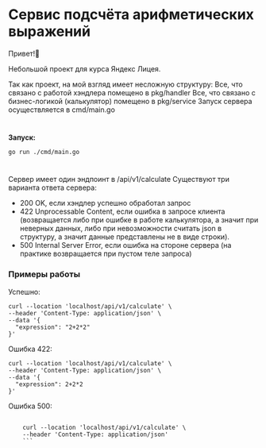 # Сервис подсчёта арифметических выражений
Привет!👋

Небольшой проект для курса Яндекс Лицея. 

Так как проект, на мой взгляд имеет несложную структуру:
Все, что связано с работой хэндлера помещено в pkg/handler
Все, что связано с бизнес-логикой (калькулятор) помещено в pkg/service
Запуск сервера осуществляется в cmd/main.go
#
**Запуск:**

    go run ./cmd/main.go

#

Сервер имеет один эндпоинт в /api/v1/calculate
Существуют три варианта ответа сервера:
 - 200 OK, если хэндлер успешно обработал запрос
 - 422 Unprocessable Content, если ошибка в запросе клиента (возвращается либо при ошибке в работе калькулятора, а значит при неверных данных, либо при невозможности считать json в структуру, а значит данные представлены не в виде строки).
 - 500 Internal Server Error, если ошибка на стороне сервера (на практике возвращается при пустом теле запроса)

### Примеры работы

Успешно:

    curl --location 'localhost/api/v1/calculate' \
    --header 'Content-Type: application/json' \
    --data '{
      "expression": "2+2*2"
    }'

Ошибка 422:
```
curl --location 'localhost/api/v1/calculate' \
--header 'Content-Type: application/json' \
--data '{
  "expression": 2+2*2
}'
```

Ошибка 500:
```

    curl --location 'localhost/api/v1/calculate' \
    --header 'Content-Type: application/json'
    ```
